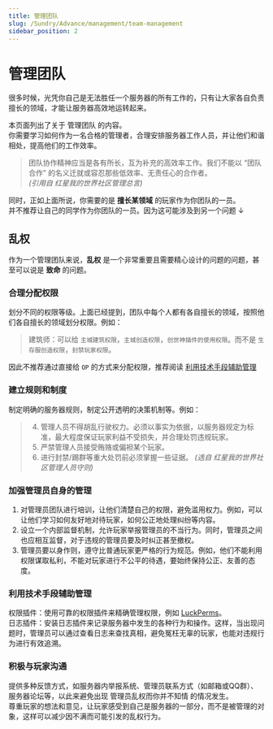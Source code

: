 ```yaml
---
title: 管理团队
slug: /Sundry/Advance/management/team-management
sidebar_position: 2
---
```


# 管理团队

很多时候，光凭你自己是无法胜任一个服务器的所有工作的，只有让大家各自负责擅长的领域，才能让服务器高效地运转起来。  

本页面列出了关于 管理团队 的内容。  
你需要学习如何作为一名合格的管理者，合理安排服务器工作人员，并让他们和谐相处，提高他们的工作效率。

> 团队协作精神应当是各有所长，互为补充的高效率工作。我们不能以 “团队合作” 的名义迁就或容忍那些低效率、无责任心的合作者。  
> *(引用自 红星我的世界社区管理总言)*

同时，正如上面所说，你需要的是 **擅长某领域** 的玩家作为你团队的一员。  
并不推荐让自己的同学作为你团队的一员。因为这可能涉及到另一个问题 ↓

## 乱权
作为一个管理团队来说，**乱权** 是一个非常重要且需要精心设计的问题的问题，甚至可以说是 **致命** 的问题。

### 合理分配权限
划分不同的权限等级。上面已经提到，团队中每个人都有各自擅长的领域，按照他们各自擅长的领域划分权限。例如：

> 建筑师：可以给 `主城建筑权限`，`主城创造权限`，`创世神插件的使用权限`。而不是 `生存服创造权限`，`封禁玩家权限`。

因此不推荐通过直接给 `OP` 的方式来分配权限，推荐阅读 [利用技术手段辅助管理](#利用技术手段辅助管理)

### 建立规则和制度
制定明确的服务器规则，制定公开透明的决策机制等。例如：

> 4. 管理人员不得胡乱行驶权力。必须以事实为依据，以服务器规定为标准，最大程度保证玩家利益不受损失，并合理处罚违规玩家。
> 8. 严禁管理人员接受贿赂或偏袒某个玩家。
> 9. 进行封禁/踢群等重大处罚前必须掌握一些证据。
> *(选自 红星我的世界社区管理人员守则)*   

### 加强管理员自身的管理
1. 对管理员团队进行培训，让他们清楚自己的权限，避免滥用权力。例如，可以让他们学习如何友好地对待玩家，如何公正地处理纠纷等内容。
2. 设立一个内部监督机制，允许玩家举报管理员的不当行为。同时，管理员之间也应相互监督，对于违规的管理员要及时纠正甚至撤权。
3. 管理员要以身作则，遵守比普通玩家更严格的行为规范。例如，他们不能利用权限谋取私利，不能对玩家进行不公平的待遇，要始终保持公正、友善的态度。

### 利用技术手段辅助管理
权限插件：使用可靠的权限插件来精确管理权限，例如 [LuckPerms](https://nitwikit.8aka.org/Java/permission)。  
日志插件：安装日志插件来记录服务器中发生的各种行为和操作。这样，当出现问题时，管理员可以通过查看日志来查找真相，避免冤枉无辜的玩家，也能对违规行为进行有效追溯。  

### 积极与玩家沟通
提供多种反馈方式，如服务器内举报系统、管理员联系方式（如邮箱或QQ群）、服务器论坛等，以此来避免出现 管理员乱权而你并不知情 的情况发生。  
尊重玩家的想法和意见，让玩家感受到自己是服务器的一部分，而不是被管理的对象，这样可以减少因不满而可能引发的乱权行为。
